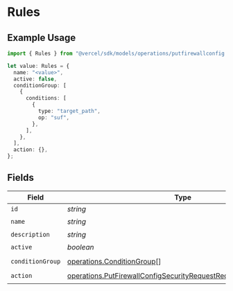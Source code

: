 # Rules

## Example Usage

```typescript
import { Rules } from "@vercel/sdk/models/operations/putfirewallconfig.js";

let value: Rules = {
  name: "<value>",
  active: false,
  conditionGroup: [
    {
      conditions: [
        {
          type: "target_path",
          op: "suf",
        },
      ],
    },
  ],
  action: {},
};
```

## Fields

| Field                                                                                                                                                  | Type                                                                                                                                                   | Required                                                                                                                                               | Description                                                                                                                                            |
| ------------------------------------------------------------------------------------------------------------------------------------------------------ | ------------------------------------------------------------------------------------------------------------------------------------------------------ | ------------------------------------------------------------------------------------------------------------------------------------------------------ | ------------------------------------------------------------------------------------------------------------------------------------------------------ |
| `id`                                                                                                                                                   | *string*                                                                                                                                               | :heavy_minus_sign:                                                                                                                                     | N/A                                                                                                                                                    |
| `name`                                                                                                                                                 | *string*                                                                                                                                               | :heavy_check_mark:                                                                                                                                     | N/A                                                                                                                                                    |
| `description`                                                                                                                                          | *string*                                                                                                                                               | :heavy_minus_sign:                                                                                                                                     | N/A                                                                                                                                                    |
| `active`                                                                                                                                               | *boolean*                                                                                                                                              | :heavy_check_mark:                                                                                                                                     | N/A                                                                                                                                                    |
| `conditionGroup`                                                                                                                                       | [operations.ConditionGroup](../../models/operations/conditiongroup.md)[]                                                                               | :heavy_check_mark:                                                                                                                                     | N/A                                                                                                                                                    |
| `action`                                                                                                                                               | [operations.PutFirewallConfigSecurityRequestRequestBodyRulesAction](../../models/operations/putfirewallconfigsecurityrequestrequestbodyrulesaction.md) | :heavy_check_mark:                                                                                                                                     | N/A                                                                                                                                                    |